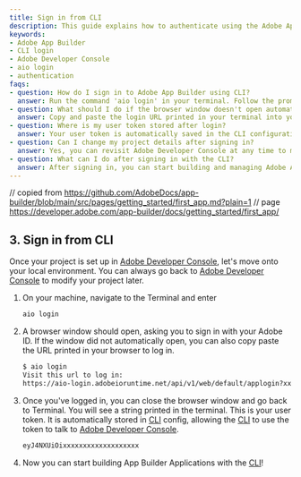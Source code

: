 ```yaml
---
title: Sign in from CLI
description: This guide explains how to authenticate using the Adobe App Builder CLI, enabling local development and interaction with your project in Adobe Developer Console.
keywords:
- Adobe App Builder
- CLI login
- Adobe Developer Console
- aio login
- authentication
faqs:
- question: How do I sign in to Adobe App Builder using CLI?
  answer: Run the command 'aio login' in your terminal. Follow the prompts to log in via your browser using your Adobe ID.
- question: What should I do if the browser window doesn't open automatically?
  answer: Copy and paste the login URL printed in your terminal into your browser to complete the sign-in process.
- question: Where is my user token stored after login?
  answer: Your user token is automatically saved in the CLI configuration and is used for secure communication with Adobe Developer Console.
- question: Can I change my project details after signing in?
  answer: Yes, you can revisit Adobe Developer Console at any time to modify your project settings and configurations.
- question: What can I do after signing in with the CLI?
  answer: After signing in, you can start building and managing Adobe App Builder applications directly from your local environment using CLI commands.
---
```

// copied from https://github.com/AdobeDocs/app-builder/blob/main/src/pages/getting_started/first_app.md?plain=1
// page https://developer.adobe.com/app-builder/docs/getting_started/first_app/

## 3. Sign in from CLI

Once your project is set up in [Adobe Developer Console](/console), let's move onto your local environment. You can always go back to [Adobe Developer Console](/console) to modify your project later.

1. On your machine, navigate to the Terminal and enter

    ```bash
    aio login
    ```

1. A browser window should open, asking you to sign in with your Adobe ID. If the window did not automatically open, you can also copy paste the URL printed in your browser to log in.

    ```bash
    $ aio login
    Visit this url to log in:
    https://aio-login.adobeioruntime.net/api/v1/web/default/applogin?xxxxxxxx
    ```

1. Once you've logged in, you can close the browser window and go back to Terminal. You will see a string printed in the terminal. This is your user token. It is automatically stored in [CLI](https://github.com/adobe/aio-cli) config, allowing the [CLI](https://github.com/adobe/aio-cli) to use the token to talk to [Adobe Developer Console](/console).

    ```bash
    eyJ4NXUiOixxxxxxxxxxxxxxxxxxx
    ```

1. Now you can start building App Builder Applications with the [CLI](https://github.com/adobe/aio-cli)!
